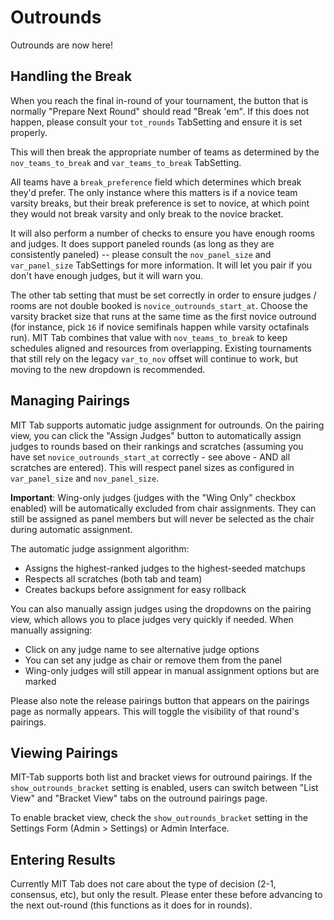 # Outrounds

Outrounds are now here!

## Handling the Break

When you reach the final in-round of your tournament, the button that is normally "Prepare Next Round" should read "Break 'em".  If this does not happen, please consult your `tot_rounds` TabSetting and ensure it is set properly.

This will then break the appropriate number of teams as determined by the `nov_teams_to_break` and `var_teams_to_break` TabSetting.

All teams have a `break_preference` field which determines which break they'd prefer.  The only instance where this matters is if a novice team varsity breaks, but their break preference is set to novice, at which point they would not break varsity and only break to the novice bracket.

It will also perform a number of checks to ensure you have enough rooms and judges.  It does support paneled rounds (as long as they are consistently paneled) -- please consult the `nov_panel_size` and `var_panel_size` TabSettings for more information.  It will let you pair if you don't have enough judges, but it will warn you.

The other tab setting that must be set correctly in order to ensure judges / rooms are not double booked is `novice_outrounds_start_at`.  Choose the varsity bracket size that runs at the same time as the first novice outround (for instance, pick `16` if novice semifinals happen while varsity octafinals run).  MIT Tab combines that value with `nov_teams_to_break` to keep schedules aligned and resources from overlapping.  Existing tournaments that still rely on the legacy `var_to_nov` offset will continue to work, but moving to the new dropdown is recommended.

## Managing Pairings

MIT Tab supports automatic judge assignment for outrounds. On the pairing view, you can click the "Assign Judges" button to automatically assign judges to rounds based on their rankings and scratches (assuming you have set `novice_outrounds_start_at` correctly - see above - AND all scratches are entered). This will respect panel sizes as configured in `var_panel_size` and `nov_panel_size`.

**Important**: Wing-only judges (judges with the "Wing Only" checkbox enabled) will be automatically excluded from chair assignments. They can still be assigned as panel members but will never be selected as the chair during automatic assignment.

The automatic judge assignment algorithm:
- Assigns the highest-ranked judges to the highest-seeded matchups
- Respects all scratches (both tab and team)
- Creates backups before assignment for easy rollback

You can also manually assign judges using the dropdowns on the pairing view, which allows you to place judges very quickly if needed. When manually assigning:
- Click on any judge name to see alternative judge options
- You can set any judge as chair or remove them from the panel
- Wing-only judges will still appear in manual assignment options but are marked

Please also note the release pairings button that appears on the pairings page as normally appears.  This will toggle the visibility of that round's pairings.

## Viewing Pairings

MIT-Tab supports both list and bracket views for outround pairings. If the `show_outrounds_bracket` setting is enabled, users can switch between "List View" and "Bracket View" tabs on the outround pairings page. 

To enable bracket view, check the `show_outrounds_bracket` setting in the Settings Form (Admin > Settings) or Admin Interface.

## Entering Results

Currently MIT Tab does not care about the type of decision (2-1, consensus, etc), but only the result.  Please enter these before advancing to the next out-round (this functions as it does for in rounds).
